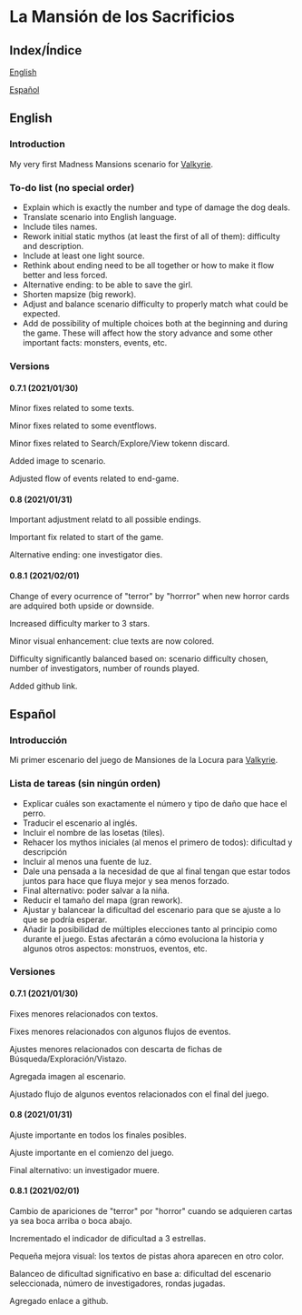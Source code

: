 # La Mansión de los Sacrificios

## Index/Índice

[English](#english)

[Español](#español)

## English

### Introduction

My very first Madness Mansions scenario for [Valkyrie](https://github.com/NPBruce/valkyrie).

### To-do list (no special order)

* Explain which is exactly the number and type of damage the dog deals.
* Translate scenario into English language.
* Include tiles names.
* Rework initial static mythos (at least the first of all of them): difficulty and description.
* Include at least one light source.
* Rethink about ending need to be all together or how to make it flow better and less forced.
* Alternative ending: to be able to save the girl.
* Shorten mapsize (big rework).
* Adjust and balance scenario difficulty to properly match what could be expected.
* Add de possibility of multiple choices both at the beginning and during the game. These will affect how the story advance and some other important facts: monsters, events, etc.

### Versions

#### 0.7.1 (2021/01/30)

Minor fixes related to some texts.

Minor fixes related to some eventflows.

Minor fixes related to Search/Explore/View tokenn discard.

Added image to scenario.

Adjusted flow of events related to end-game.

#### 0.8 (2021/01/31)

Important adjustment relatd to all possible endings.

Important fix related to start of the game.

Alternative ending: one investigator dies.

#### 0.8.1 (2021/02/01)

Change of every ocurrence of "terror" by "horrror" when new horror cards are adquired both upside or downside.

Increased difficulty marker to 3 stars.

Minor visual enhancement: clue texts are now colored.

Difficulty significantly balanced based on: scenario difficulty chosen, number of investigators, number of rounds played.

Added github link.



## Español

### Introducción

Mi primer escenario del juego de Mansiones de la Locura para [Valkyrie](https://github.com/NPBruce/valkyrie).

### Lista de tareas (sin ningún orden)

* Explicar cuáles son exactamente el número y tipo de daño que hace el perro.
* Traducir el escenario al inglés.
* Incluir el nombre de las losetas (tiles).
* Rehacer los mythos iniciales (al menos el primero de todos): dificultad y descripción
* Incluir al menos una fuente de luz.
* Dale una pensada a la necesidad de que al final tengan que estar todos juntos para hace que fluya mejor y sea menos forzado.
* Final alternativo: poder salvar a la niña.
* Reducir el tamaño del mapa (gran rework).
* Ajustar y balancear la dificultad del escenario para que se ajuste a lo que se podría esperar.
* Añadir la posibilidad de múltiples elecciones tanto al principio como durante el juego. Estas afectarán a cómo evoluciona la historia y algunos otros aspectos: monstruos, eventos, etc.

### Versiones

#### 0.7.1 (2021/01/30)

Fixes menores relacionados con textos.

Fixes menores relacionados con algunos flujos de eventos.

Ajustes menores relacionados con descarta de fichas de Búsqueda/Exploración/Vistazo.

Agregada imagen al escenario.

Ajustado flujo de algunos eventos relacionados con el final del juego.

#### 0.8 (2021/01/31)

Ajuste importante en todos los finales posibles.

Ajuste importante en el comienzo del juego.

Final alternativo: un investigador muere.

#### 0.8.1 (2021/02/01)

Cambio de apariciones de "terror" por "horror" cuando se adquieren cartas ya sea boca arriba o boca abajo.

Incrementado el indicador de dificultad a 3 estrellas.

Pequeña mejora visual: los textos de pistas ahora aparecen en otro color.

Balanceo de dificultad significativo en base a: dificultad del escenario seleccionada, número de investigadores, rondas jugadas.

Agregado enlace a github.
